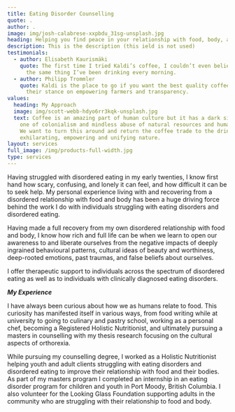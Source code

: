 ```yaml
---
title: Eating Disorder Counselling
quote: .
author: .
image: img/josh-calabrese-xxpbdu_31sg-unsplash.jpg
heading: Helping you find peace in your relationship with food, body, and self
description: This is the description (this ield is not used)
testimonials:
  - author: Elisabeth Kaurismäki
    quote: The first time I tried Kaldi’s coffee, I couldn’t even believe that was
      the same thing I’ve been drinking every morning.
  - author: Philipp Trommler
    quote: Kaldi is the place to go if you want the best quality coffee. I love
      their stance on empowering farmers and transparency.
values:
  heading: My Approach
  image: img/scott-webb-hdyo6rr3kqk-unsplash.jpg
  text: Coffee is an amazing part of human culture but it has a dark side too –
    one of colonialism and mindless abuse of natural resources and human lives.
    We want to turn this around and return the coffee trade to the drink’s
    exhilarating, empowering and unifying nature.
layout: services
full_image: /img/products-full-width.jpg
type: services
---
```

Having struggled with disordered eating in my early twenties, I know first hand how scary, confusing, and lonely it can feel, and how difficult it can be to seek help. My personal experience living with and recovering from a disordered relationship with food and body has been a huge driving force behind the work I do with individuals struggling with eating disorders and disordered eating. 

Having made a full recovery from my own disordered relationship with food and body, I know how rich and full life can be when we learn to open our awareness to and liberate ourselves from the negative impacts of deeply ingrained behavioural patterns, cultural ideas of beauty and worthiness, deep-rooted emotions, past traumas, and false beliefs about ourselves.

I offer therapeutic support to individuals across the spectrum of disordered eating as well as to individuals with clinically diagnosed eating disorders.

***My Experience***

I have always been curious about how we as humans relate to food. This curiosity has manifested itself in various ways, from food writing while at university to going to culinary and pastry school, working as a personal chef, becoming a Registered Holistic Nutritionist, and ultimately pursuing a masters in counselling with my thesis research focusing on the cultural aspects of orthorexia. 

While pursuing my counselling degree, I worked as a Holistic Nutritionist helping youth and adult clients struggling with eating disorders and disordered eating to improve their relationship with food and their bodies. As part of my masters program I completed an internship in an eating disorder program for children and youth in Port Moody, British Columbia. I also volunteer for the Looking Glass Foundation supporting adults in the community who are struggling with their relationship to food and body. 